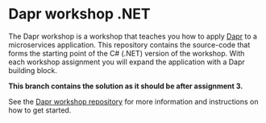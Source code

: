 # Dapr workshop .NET

The Dapr workshop is a workshop that teaches you how to apply [Dapr](https://dapr.io) to a microservices application. This repository contains the source-code that forms the starting point of the C# (.NET) version of the workshop. With each workshop assignment you will expand the application with a Dapr building block.  

**This branch contains the solution as it should be after assignment 3.**  

See the [Dapr workshop repository](https://github.com/edwinvw/dapr-workshop) for more information and instructions on how to get started.
